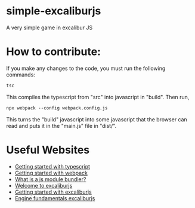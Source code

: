 # simple-excaliburjs
A very simple game in excalibur JS

# How to contribute:
If you make any changes to the code, you must run the following commands:
```ps
tsc
```
This compiles the typescript from "src" into javascript in "build". Then run,
```ps
npx webpack --config webpack.config.js
```
This turns the "build" javascript into some javascript that the browser can read and puts it in the "main.js" file in "dist/". 

# Useful Websites
- [Getting started with typescript](https://www.w3schools.com/typescript/typescript_getstarted.php)
- [Getting started with webpack](https://webpack.js.org/guides/getting-started)
- [What is a js module bundler?](https://snipcart.com/blog/javascript-module-bundler)
- [Welcome to excaliburjs](https://excaliburjs.com/docs/)
- [Getting started with excaliburjs](https://excaliburjs.com/docs/getting-started/)
- [Engine fundamentals excaliburjs](https://excaliburjs.com/docs/engine/)
